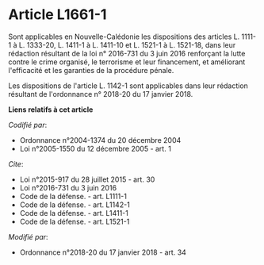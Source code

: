 # Article L1661-1

Sont applicables en Nouvelle-Calédonie les dispositions des articles L. 1111-1 à L. 1333-20, L. 1411-1 à L. 1411-10 et L.
1521-1 à L. 1521-18, dans leur rédaction résultant de la loi n° 2016-731 du 3 juin 2016 renforçant la lutte contre le crime
organisé, le terrorisme et leur financement, et améliorant l'efficacité et les garanties de la procédure pénale. 

Les dispositions de l'article L. 1142-1 sont applicables dans leur rédaction résultant de l'ordonnance
n° 2018-20 du 17 janvier 2018.

**Liens relatifs à cet article**

_Codifié par_:

  - Ordonnance n°2004-1374 du 20 décembre 2004
  - Loi n°2005-1550 du 12 décembre 2005 - art. 1

_Cite_:

  - Loi n°2015-917 du 28 juillet 2015 - art. 30
  - Loi n°2016-731 du 3 juin 2016
  - Code de la défense. - art. L1111-1
  - Code de la défense. - art. L1142-1
  - Code de la défense. - art. L1411-1
  - Code de la défense. - art. L1521-1

_Modifié par_:

  - Ordonnance n°2018-20 du 17 janvier 2018 - art. 34
